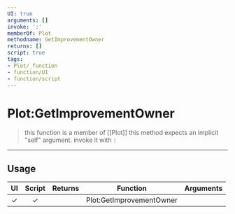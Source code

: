 ```yaml
---
UI: true
arguments: []
invoke: ':'
memberOf: Plot
methodname: GetImprovementOwner
returns: []
script: true
tags:
- Plot/_function
- function/UI
- function/script
---
```

# Plot:GetImprovementOwner
> this function is a member of [[Plot]]
> this method expects an implicit "self" argument. invoke it with `:`
-----
## Usage
|  UI | Script | Returns | Function | Arguments |
|:---:|:------:|-------:|:--------:|:---------|
|✓|✓||Plot:GetImprovementOwner||
